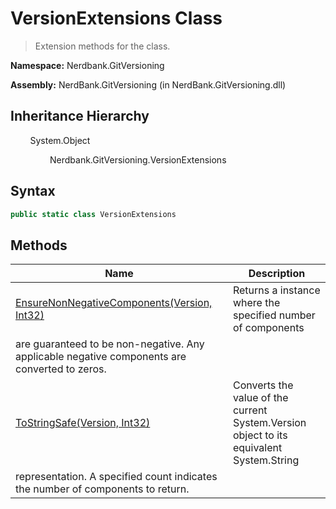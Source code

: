 # VersionExtensions Class
> Extension methods for the  class.

**Namespace:** Nerdbank.GitVersioning

**Assembly:** NerdBank.GitVersioning (in NerdBank.GitVersioning.dll)
## Inheritance Hierarchy
&nbsp;&nbsp;&nbsp;&nbsp;&nbsp;&nbsp;&nbsp;&nbsp;System.Object

&nbsp;&nbsp;&nbsp;&nbsp;&nbsp;&nbsp;&nbsp;&nbsp;&nbsp;&nbsp;&nbsp;&nbsp;&nbsp;&nbsp;&nbsp;&nbsp;Nerdbank.GitVersioning.VersionExtensions

## Syntax
~~~~csharp
public static class VersionExtensions
~~~~
## Methods
|Name|Description|
|---|---|
|[EnsureNonNegativeComponents(Version, Int32)](/doc/Nerdbank/GitVersioning/VersionExtensions/Methods/EnsureNonNegativeComponents_Version%2c%20Int32_.md)|Returns a  instance where the specified number of components
            are guaranteed to be non-negative. Any applicable negative components are converted to zeros.|
|[ToStringSafe(Version, Int32)](/doc/Nerdbank/GitVersioning/VersionExtensions/Methods/ToStringSafe_Version%2c%20Int32_.md)|Converts the value of the current System.Version object to its equivalent System.String
            representation. A specified count indicates the number of components to return.|
